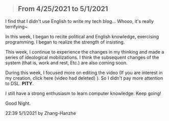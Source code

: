 > ## From 4/25/2021 to 5/1/2021

I find that I didn't use English to write my tech blog... Whooo, it's really terrifying~

In this week, I began to recite political and English knowledge, exercising programming. I began to realize the strength of insisting.

This week, I continue to experience the changes in my thinking and made a series of ideological mobilizations. I think the subsequent changes of the system (that is, work and rest, Etc.) are also coming soon.

During this week, I focused more on editing the video (If you are interest in my creation, click here (video had deleted) ). So I didn't pay more attention to DSL. **PITY**.

I still have a strong enthusiasm to learn computer knowledge. Keep going!

Good Night.

22:39 5/1/2021 by Zhang-Hanzhe


